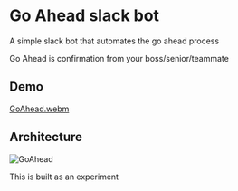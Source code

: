 # Go Ahead slack bot
A simple slack bot that automates the go ahead process

Go Ahead is confirmation from your boss/senior/teammate

## Demo
[GoAhead.webm](https://github.com/user-attachments/assets/97c985ac-a85f-462a-840d-fea097892672)

## Architecture
![GoAhead](https://github.com/user-attachments/assets/f5292390-83e0-4762-a0b1-88addc6054c9)


This is built as an experiment
